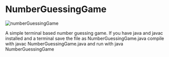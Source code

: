 # NumberGuessingGame

![numberGuessingGame](https://user-images.githubusercontent.com/45234288/102142347-242f7200-3e5a-11eb-9047-64c64644a85d.png)

A simple terminal based number guessing game.
If you have java and javac installed and a terminal
save the file as NumberGuessingGame.java
compile with javac NumberGuessingGame.java
and run with java NumberGuessingGame

